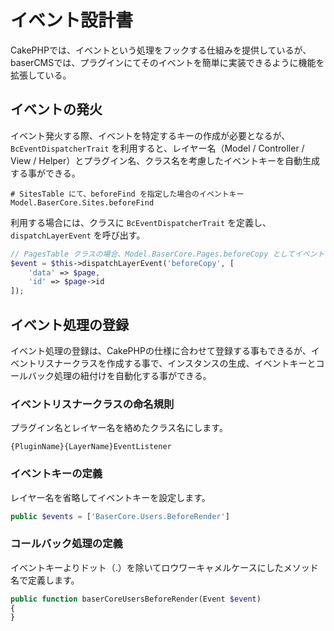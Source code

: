 # イベント設計書
CakePHPでは、イベントという処理をフックする仕組みを提供しているが、baserCMSでは、プラグインにてそのイベントを簡単に実装できるように機能を拡張している。

## イベントの発火
イベント発火する際、イベントを特定するキーの作成が必要となるが、`BcEventDispatcherTrait` を利用すると、レイヤー名（Model / Controller / View / Helper）とプラグイン名、クラス名を考慮したイベントキーを自動生成する事ができる。

```shell
# SitesTable にて、beforeFind を指定した場合のイベントキー
Model.BaserCore.Sites.beforeFind
```

利用する場合には、クラスに `BcEventDispatcherTrait` を定義し、`dispatchLayerEvent` を呼び出す。

```php
// PagesTable クラスの場合、Model.BaserCore.Pages.beforeCopy としてイベントキーが生成される
$event = $this->dispatchLayerEvent('beforeCopy', [
    'data' => $page,
    'id' => $page->id
]);
``` 

## イベント処理の登録
イベント処理の登録は、CakePHPの仕様に合わせて登録する事もできるが、イベントリスナークラスを作成する事で、インスタンスの生成、イベントキーとコールバック処理の紐付けを自動化する事ができる。

### イベントリスナークラスの命名規則
プラグイン名とレイヤー名を絡めたクラス名にします。
```shell
{PluginName}{LayerName}EventListener
```

### イベントキーの定義
レイヤー名を省略してイベントキーを設定します。
```php
public $events = ['BaserCore.Users.BeforeRender']
```

### コールバック処理の定義
イベントキーよりドット（.）を除いてロウワーキャメルケースにしたメソッド名で定義します。
```php
public function baserCoreUsersBeforeRender(Event $event)
{
}
```
